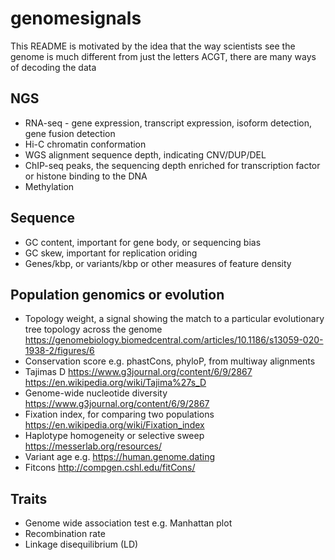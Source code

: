 # genomesignals

This README is motivated by the idea that the way scientists see the genome is much different from just the letters ACGT, there are many ways of decoding the data


## NGS

- RNA-seq - gene expression, transcript expression, isoform detection, gene fusion detection
- Hi-C chromatin conformation
- WGS alignment sequence depth, indicating CNV/DUP/DEL
- ChIP-seq peaks, the sequencing depth enriched for transcription factor or histone binding to the DNA
- Methylation

## Sequence

- GC content, important for gene body, or sequencing bias
- GC skew, important for replication oriding
- Genes/kbp, or variants/kbp or other measures of feature density


## Population genomics or evolution

- Topology weight, a signal showing the match to a particular evolutionary tree topology across the genome https://genomebiology.biomedcentral.com/articles/10.1186/s13059-020-1938-2/figures/6
- Conservation score e.g. phastCons, phyloP, from multiway alignments
- Tajimas D https://www.g3journal.org/content/6/9/2867 https://en.wikipedia.org/wiki/Tajima%27s_D
- Genome-wide nucleotide diversity https://www.g3journal.org/content/6/9/2867
- Fixation index, for comparing two populations https://en.wikipedia.org/wiki/Fixation_index
- Haplotype homogeneity or selective sweep https://messerlab.org/resources/
- Variant age e.g. https://human.genome.dating
- Fitcons http://compgen.cshl.edu/fitCons/


## Traits

- Genome wide association test e.g. Manhattan plot
- Recombination rate
- Linkage disequilibrium (LD)
